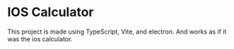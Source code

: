 # IOS Calculator

This project is made using TypeScript, Vite, and electron. And works as if it was the ios calculator.
